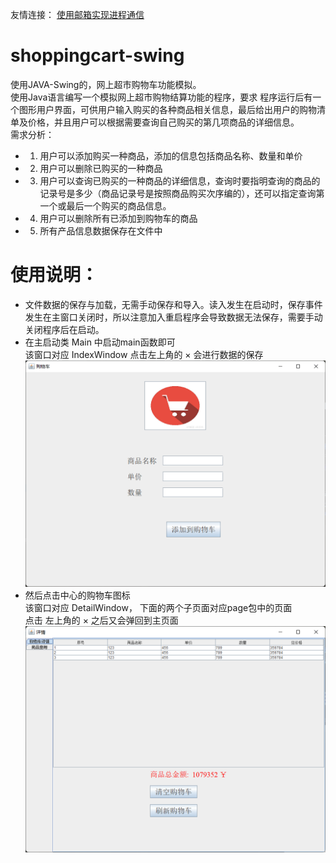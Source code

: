 友情连接： [使用邮箱实现进程通信](https://github.com/goldthree-shit/os_mailbox)
# shoppingcart-swing
使用JAVA-Swing的，网上超市购物车功能模拟。\
使用Java语言编写一个模拟网上超市购物结算功能的程序，要求 程序运行后有一个图形用户界面，可供用户输入购买的各种商品相关信息，最后给出用户的购物清单及价格，并且用户可以根据需要查询自己购买的第几项商品的详细信息。\
需求分析：
- 1. 用户可以添加购买一种商品，添加的信息包括商品名称、数量和单价 
- 2. 用户可以删除已购买的一种商品 
- 3. 用户可以查询已购买的一种商品的详细信息，查询时要指明查询的商品的记录号是多少（商品记录号是按照商品购买次序编的），还可以指定查询第一个或最后一个购买的商品信息。
- 4. 用户可以删除所有已添加到购物车的商品
- 5. 所有产品信息数据保存在文件中
    
# 使用说明：
- 文件数据的保存与加载，无需手动保存和导入。读入发生在启动时，保存事件发生在主窗口关闭时，所以注意加入重启程序会导致数据无法保存，需要手动关闭程序后在启动。
- 在主启动类 Main 中启动main函数即可\
该窗口对应 IndexWindow
点击左上角的 × 会进行数据的保存 
![img_2.png](images/IndexWindow.png)
- 然后点击中心的购物车图标 \
该窗口对应 DetailWindow， 下面的两个子页面对应page包中的页面 \
  点击 左上角的 × 之后又会弹回到主页面
![img.png](images/DetailWindow.png)
